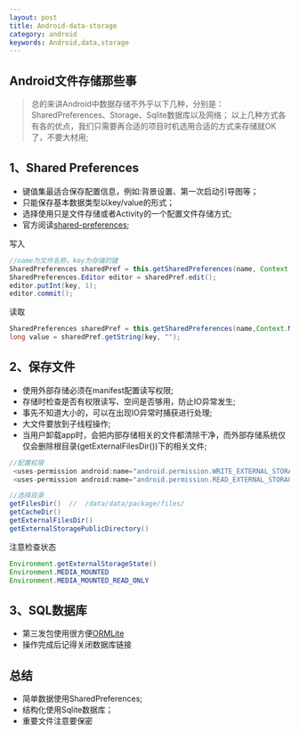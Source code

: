 ```yaml
---
layout: post
title: Android-data-storage
category: android
keywords: Android,data,storage
---
```


## Android文件存储那些事

>总的来讲Android中数据存储不外乎以下几种，分别是：SharedPreferences、Storage、Sqlite数据库以及网络；
>以上几种方式各有各的优点，我们只需要再合适的项目时机选用合适的方式来存储就OK了，不要大材用;

## 1、Shared Preferences

* 键值集最适合保存配置信息，例如:背景设置、第一次启动引导图等；
* 只能保存基本数据类型以key/value的形式；
* 选择使用只是文件存储或者Activity的一个配置文件存储方式;
* 官方阅读[shared-preferences](http://developer.android.com/intl/zh-cn/training/basics/data-storage/shared-preferences.html);

写入

```java
//name为文件名称，key为存储的键
SharedPreferences sharedPref = this.getSharedPreferences(name, Context.MODE_PRIVATE);
SharedPreferences.Editor editor = sharedPref.edit();
editor.putInt(key, 1);
editor.commit();
```

读取

```java
SharedPreferences sharedPref = this.getSharedPreferences(name,Context.MODE_PRIVATE);
long value = sharedPref.getString(key, "");
```

## 2、保存文件

* 使用外部存储必须在manifest配置读写权限;
* 存储时检查是否有权限读写、空间是否够用，防止IO异常发生;
* 事先不知道大小的，可以在出现IO异常时捕获进行处理;
* 大文件要放到子线程操作;
* 当用户卸载app时，会把内部存储相关的文件都清除干净，而外部存储系统仅仅会删除根目录(getExternalFilesDir())下的相关文件;

```java
//配置权限
 <uses-permission android:name="android.permission.WRITE_EXTERNAL_STORAGE" />
 <uses-permission android:name="android.permission.READ_EXTERNAL_STORAGE" />

//选择目录
getFilesDir()  //  /data/data/package/files/
getCacheDir()
getExternalFilesDir()
getExternalStoragePublicDirectory()
```

注意检查状态

```java
Environment.getExternalStorageState()
Environment.MEDIA_MOUNTED
Environment.MEDIA_MOUNTED_READ_ONLY
```

## 3、SQL数据库

* 第三发包使用很方便[ORMLite](https://github.com/j256/ormlite-android)
* 操作完成后记得关闭数据库链接

## 总结

* 简单数据使用SharedPreferences;
* 结构化使用Sqlite数据库；
* 重要文件注意要保密



